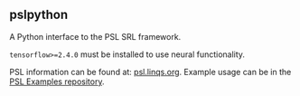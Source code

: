 ## pslpython

A Python interface to the PSL SRL framework.

`tensorflow>=2.4.0` must be installed to use neural functionality.

PSL information can be found at: [psl.linqs.org](https://psl.linqs.org/).
Example usage can be in the [PSL Examples repository](https://github.com/linqs/psl-examples).
